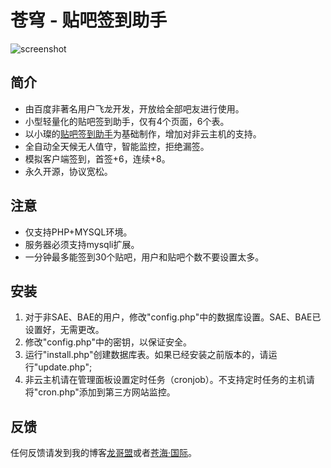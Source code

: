 # 苍穹 - 贴吧签到助手

![screenshot](http://ww2.sinaimg.cn/mw690/841aea59gw1ehu0z9tsubj20ka099wep.jpg "screenshot")

## 简介

* 由百度非著名用户飞龙开发，开放给全部吧友进行使用。  
* 小型轻量化的贴吧签到助手，仅有4个页面，6个表。
* 以小璨的[贴吧签到助手](http://signtb.sinaapp.com/)为基础制作，增加对非云主机的支持。
* 全自动全天候无人值守，智能监控，拒绝漏签。
* 模拟客户端签到，首签+6，连续+8。
* 永久开源，协议宽松。

## 注意

* 仅支持PHP+MYSQL环境。
* 服务器必须支持mysqli扩展。
* 一分钟最多能签到30个贴吧，用户和贴吧个数不要设置太多。

## 安装

1. 对于非SAE、BAE的用户，修改"config.php"中的数据库设置。SAE、BAE已设置好，无需更改。
2. 修改"config.php"中的密钥，以保证安全。
3. 运行"install.php"创建数据库表。如果已经安装之前版本的，请运行"update.php";
4. 非云主机请在管理面板设置定时任务（cronjob）。不支持定时任务的主机请将"cron.php"添加到第三方网站监控。

## 反馈

任何反馈请发到我的博客[龙哥盟](http://www.flygon.net)或者[苍海·国际](http://www.258ch.com)。